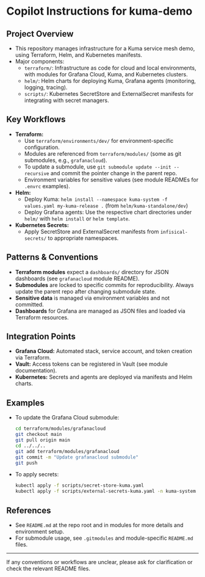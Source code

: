 # Copilot Instructions for kuma-demo

## Project Overview
- This repository manages infrastructure for a Kuma service mesh demo, using Terraform, Helm, and Kubernetes manifests.
- Major components:
  - `terraform/`: Infrastructure as code for cloud and local environments, with modules for Grafana Cloud, Kuma, and Kubernetes clusters.
  - `helm/`: Helm charts for deploying Kuma, Grafana agents (monitoring, logging, tracing).
  - `scripts/`: Kubernetes SecretStore and ExternalSecret manifests for integrating with secret managers.

## Key Workflows
- **Terraform:**
  - Use `terraform/environments/dev/` for environment-specific configuration.
  - Modules are referenced from `terraform/modules/` (some as git submodules, e.g., `grafanacloud`).
  - To update a submodule, use `git submodule update --init --recursive` and commit the pointer change in the parent repo.
  - Environment variables for sensitive values (see module READMEs for `.envrc` examples).
- **Helm:**
  - Deploy Kuma: `helm install --namespace kuma-system -f values.yaml my-kuma-release .` (from `helm/kuma-standalone/dev`)
  - Deploy Grafana agents: Use the respective chart directories under `helm/` with `helm install` or `helm template`.
- **Kubernetes Secrets:**
  - Apply SecretStore and ExternalSecret manifests from `infisical-secrets/` to appropriate namespaces.

## Patterns & Conventions
- **Terraform modules** expect a `dashboards/` directory for JSON dashboards (see `grafanacloud` module README).
- **Submodules** are locked to specific commits for reproducibility. Always update the parent repo after changing submodule state.
- **Sensitive data** is managed via environment variables and not committed.
- **Dashboards** for Grafana are managed as JSON files and loaded via Terraform resources.

## Integration Points
- **Grafana Cloud:** Automated stack, service account, and token creation via Terraform.
- **Vault:** Access tokens can be registered in Vault (see module documentation).
- **Kubernetes:** Secrets and agents are deployed via manifests and Helm charts.

## Examples
- To update the Grafana Cloud submodule:
  ```sh
  cd terraform/modules/grafanacloud
  git checkout main
  git pull origin main
  cd ../../..
  git add terraform/modules/grafanacloud
  git commit -m "Update grafanacloud submodule"
  git push
  ```
- To apply secrets:
  ```sh
  kubectl apply -f scripts/secret-store-kuma.yaml
  kubectl apply -f scripts/external-secrets-kuma.yaml -n kuma-system
  ```

## References
- See `README.md` at the repo root and in modules for more details and environment setup.
- For submodule usage, see `.gitmodules` and module-specific `README.md` files.

---
If any conventions or workflows are unclear, please ask for clarification or check the relevant README files.
